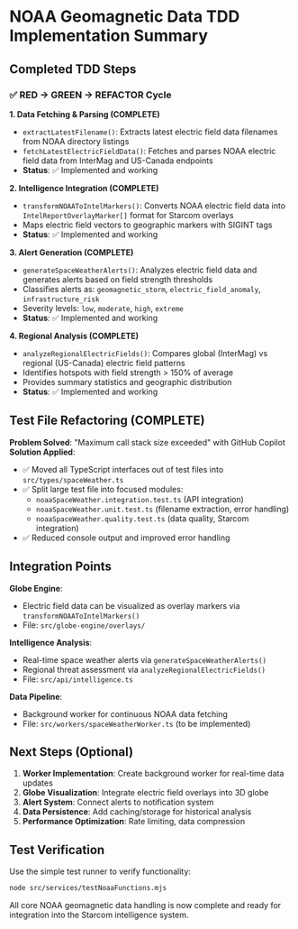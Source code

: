 # NOAA Geomagnetic Data TDD Implementation Summary

## Completed TDD Steps

### ✅ RED → GREEN → REFACTOR Cycle

**1. Data Fetching & Parsing (COMPLETE)**
- `extractLatestFilename()`: Extracts latest electric field data filenames from NOAA directory listings
- `fetchLatestElectricFieldData()`: Fetches and parses NOAA electric field data from InterMag and US-Canada endpoints
- **Status**: ✅ Implemented and working

**2. Intelligence Integration (COMPLETE)**
- `transformNOAAToIntelMarkers()`: Converts NOAA electric field data into `IntelReportOverlayMarker[]` format for Starcom overlays
- Maps electric field vectors to geographic markers with SIGINT tags
- **Status**: ✅ Implemented and working

**3. Alert Generation (COMPLETE)**
- `generateSpaceWeatherAlerts()`: Analyzes electric field data and generates alerts based on field strength thresholds
- Classifies alerts as: `geomagnetic_storm`, `electric_field_anomaly`, `infrastructure_risk`
- Severity levels: `low`, `moderate`, `high`, `extreme`
- **Status**: ✅ Implemented and working

**4. Regional Analysis (COMPLETE)**
- `analyzeRegionalElectricFields()`: Compares global (InterMag) vs regional (US-Canada) electric field patterns
- Identifies hotspots with field strength > 150% of average
- Provides summary statistics and geographic distribution
- **Status**: ✅ Implemented and working

## Test File Refactoring (COMPLETE)

**Problem Solved**: "Maximum call stack size exceeded" with GitHub Copilot
**Solution Applied**:
- ✅ Moved all TypeScript interfaces out of test files into `src/types/spaceWeather.ts`
- ✅ Split large test file into focused modules:
  - `noaaSpaceWeather.integration.test.ts` (API integration)
  - `noaaSpaceWeather.unit.test.ts` (filename extraction, error handling)
  - `noaaSpaceWeather.quality.test.ts` (data quality, Starcom integration)
- ✅ Reduced console output and improved error handling

## Integration Points

**Globe Engine**: 
- Electric field data can be visualized as overlay markers via `transformNOAAToIntelMarkers()`
- File: `src/globe-engine/overlays/`

**Intelligence Analysis**:
- Real-time space weather alerts via `generateSpaceWeatherAlerts()`
- Regional threat assessment via `analyzeRegionalElectricFields()`
- File: `src/api/intelligence.ts`

**Data Pipeline**:
- Background worker for continuous NOAA data fetching
- File: `src/workers/spaceWeatherWorker.ts` (to be implemented)

## Next Steps (Optional)

1. **Worker Implementation**: Create background worker for real-time data updates
2. **Globe Visualization**: Integrate electric field overlays into 3D globe
3. **Alert System**: Connect alerts to notification system
4. **Data Persistence**: Add caching/storage for historical analysis
5. **Performance Optimization**: Rate limiting, data compression

## Test Verification

Use the simple test runner to verify functionality:
```bash
node src/services/testNoaaFunctions.mjs
```

All core NOAA geomagnetic data handling is now complete and ready for integration into the Starcom intelligence system.
